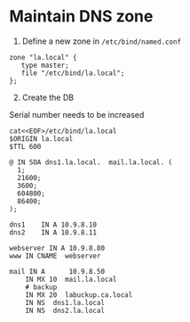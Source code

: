 # Maintain DNS zone

1. Define a new zone in `/etc/bind/named.conf`

```
zone "la.local" {
   type master;
   file "/etc/bind/la.local";
};
```

2. Create the DB

Serial number needs to be increased 
```
cat<<EOF>/etc/bind/la.local
$ORIGIN la.local
$TTL 600

@ IN SOA dns1.la.local.  mail.la.local. (
  1;
  21600;
  3600;
  604800;
  86400;
);

dns1    IN A 10.9.8.10 
dns2    IN A 10.9.8.11

webserver IN A 10.9.8.80
www IN CNAME  webserver

mail IN A      10.9.8.50
    IN MX 10  mail.la.local
    # backup 
    IN MX 20  labuckup.ca.local
    IN NS  dns1.la.local
    IN NS  dns2.la.local
```
